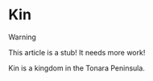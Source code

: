 # Kin 

> [!WARNING]
> This article is a stub! It needs more work!

Kin is a kingdom in the Tonara Peninsula.
